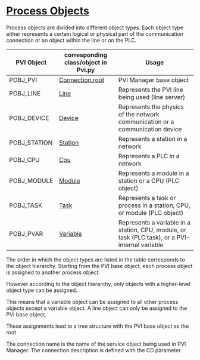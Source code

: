 # [Process Objects](https://help.br-automation.com/#/en/4/automationnet/pvibase/core/pviobjectprocess.htm)

Process objects are divided into different object types. Each object type either represents a certain logical or physical part of the communication connection or an object within the line or on the PLC.

PVI Object        | corresponding class/object in Pvi.py | Usage
------------------|--------------------------------------|------------------------
POBJ_PVI          | [Connection.root](connection.md)     | PVI Manager base object
POBJ_LINE         | [Line](line.md)                      | Represents the PVI line being used (line server)
POBJ_DEVICE       | [Device](device.md)                  | Represents the physics of the network communication or a communication device
POBJ_STATION      | [Station](station.md)                | Represents a station in a network
POBJ_CPU          | [Cpu](cpu.md)                        | Represents a PLC in a network
POBJ_MODULE       | [Module](module.md)                  | Represents a module in a station or a CPU (PLC object)
POBJ_TASK         | [Task](task.md)                      | Represents a task or process in a station, CPU, or module (PLC object)
POBJ_PVAR         | [Variable](variable.md)              | Represents a variable in a station, CPU, module, or task (PLC task), or a PVI-internal variable

The order in which the object types are listed in the table corresponds to the object hierarchy. Starting from the PVI base object, each process object is assigned to another process object.

However according to the object hierarchy, only objects with a higher-level object type can be assigned.

This means that a variable object can be assigned to all other process objects except a variable object.
A line object can only be assigned to the PVI base object.

These assignments lead to a tree structure with the PVI base object as the root

The connection name is the name of the service object being used in PVI Manager.
The connection description is defined with the CD parameter.
